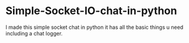 # Simple-Socket-IO-chat-in-python
I made this simple socket chat in python it has all the basic things u need including a chat logger.
